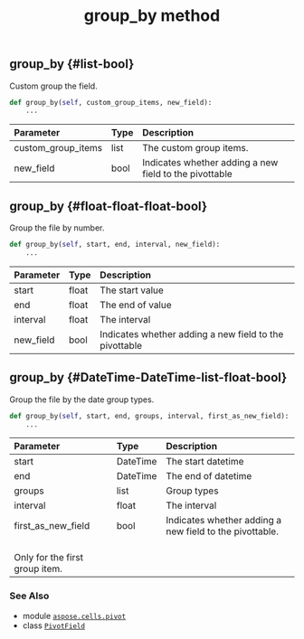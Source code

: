 ﻿---
title: group_by method
second_title: Aspose.Cells for Python via .NET API References
description: 
type: docs
weight: 70
url: /aspose.cells.pivot/pivotfield/group_by/
is_root: false
---

## group_by {#list-bool}

Custom group the field.



```python
def group_by(self, custom_group_items, new_field):
    ...
```


| Parameter | Type | Description |
| :- | :- | :- |
| custom_group_items | list | The custom group items. |
| new_field | bool | Indicates whether adding a new field to the pivottable |


## group_by {#float-float-float-bool}

Group the file by number.



```python
def group_by(self, start, end, interval, new_field):
    ...
```


| Parameter | Type | Description |
| :- | :- | :- |
| start | float | The start value |
| end | float | The end of value |
| interval | float | The interval |
| new_field | bool | Indicates whether adding a new field to the pivottable |


## group_by {#DateTime-DateTime-list-float-bool}

Group the file by the date group types.



```python
def group_by(self, start, end, groups, interval, first_as_new_field):
    ...
```


| Parameter | Type | Description |
| :- | :- | :- |
| start | DateTime | The start datetime |
| end | DateTime | The end of datetime |
| groups | list | Group types |
| interval | float | The interval |
| first_as_new_field | bool | Indicates whether adding a new field to the pivottable.<br/>Only for the first group item. |



### See Also
* module [`aspose.cells.pivot`](../../)
* class [`PivotField`](/cells/python-net/aspose.cells.pivot/pivotfield)
